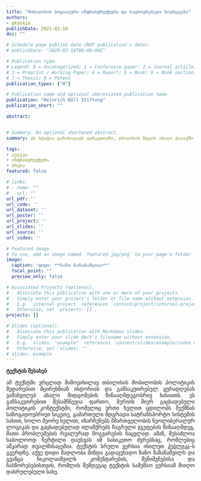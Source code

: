 ```yaml
---
title: "მობილობის სოციალური ინფრასტრუქტურა და საცხოვრებელი სივრცეები"
authors:
- gkankia
publishDate: 2021-02-10 
doi: ""

# Schedule page publish date (NOT publication's date).
# publishDate: "2020-02-18T00:00:00Z"

# Publication type.
# Legend: 0 = Uncategorized; 1 = Conference paper; 2 = Journal article;
# 3 = Preprint / Working Paper; 4 = Report; 5 = Book; 6 = Book section;
# 7 = Thesis; 8 = Patent
publication_types: ["0"]

# Publication name and optional abbreviated publication name.
publication: "Heinrich Böll Stiftung"
publication_short: ""

abstract:


# Summary. An optional shortened abstract.
summary: ეს სტატია განიხილავს ვარკეთილში, თბილისის ზღვის ახალი ქალაქში მცხოვრებ დევნილთა დამოკიდებულებას მობილობის ინფრასტრუქტურაზე.

tags:
- კვლევა
- ინფრასტრუქტურა
- პრესა
featured: false

# links:
# - name: ""
#   url: ""
url_pdf: ''
url_code: ''
url_dataset: ''
url_poster: ''
url_project: ''
url_slides: ''
url_source: ''
url_video: ''

# Featured image
# To use, add an image named `featured.jpg/png` to your page's folder. 
image:
  caption: 'ფოტო: **ნანო ზაზანაშვილი**'
  focal_point: ""
  preview_only: false

# Associated Projects (optional).
#   Associate this publication with one or more of your projects.
#   Simply enter your project's folder or file name without extension.
#   E.g. `internal-project` references `content/project/internal-project/index.md`.
#   Otherwise, set `projects: []`.
projects: []

# Slides (optional).
#   Associate this publication with Markdown slides.
#   Simply enter your slide deck's filename without extension.
#   E.g. `slides: "example"` references `content/slides/example/index.md`.
#   Otherwise, set `slides: ""`.
# slides: example
---
```

**ტექსტის შესახებ**
<p align="justify">
    ამ ტექსტში ვრცლად მიმოვიხილავ თბილისის მობილობის პოლიტიკის შედარებით მცირეხნიან ისტორიას და განსაკუთრებულ ყურადღებას ვამახვილებ ახალი მიდგომების წინააღმდეგობრივ ხასიათს. ეს განსაკუთრებით შესამჩნევია ფართო, მერიის მიერ გაცხადებული პოლიტიკის კონტექსტში, რომელიც ერთი ხელით ცდილობს შექმნას საზოგადოებრივი სიკეთე, გამართული მდგრადი სატრანსპორტო სისტემის სახით, ხოლო მეორე ხელით, ინარჩუნებს მმართველობის ნეოლიბერალურ ლოგიკას და გაცხადებულად ილაშქრებს ჩაგრული ჯგუფების წინააღმდეგ, მათი პრობლემების რეალურად მოგვარების ნაცვლად. ამან, შესაძლოა საბოლოოდ წერტილი დაუსვას იმ სასიკეთო ძვრებსაც, რომლებიც აშკარად თვალშისაცემია.
    ტექსტის სრული ვერსია იხილეთ <a href="https://publika.ge/article/mobilobis-politika-tbilisshi-ra-icvleba-da-ra-safrtkheebi-ikveteba/?fbclid=IwAR0MhBE_R23-he_txav0f5vyC5NEEsUE1Sso3h0xHozQnyGWpdJL_6UD1Po">პუბლიკა</a>-ს გვერდზე. 
    აქვე დიდი მადლობა მინდა გადავუხადო ნანო ზაზანაშვილს და გვანცა ნიკოლაიშვილს კომენტარების, შენიშვნებისა და ჩასწორებებისთვის, რომლის შემდეგაც ტექსტის სამუშაო ვერსიამ მიიღო დასრულებული სახე.
</p>